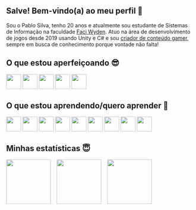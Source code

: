 ## Salve! Bem-vindo(a) ao meu perfil 🤗

Sou o Pablo Silva, tenho 20 anos e atualmente sou estudante de Sistemas de Informação na faculdade [Faci Wyden](https://www.google.com/search?q=faci+wyden&oq=faci+wyden&gs_lcrp=EgZjaHJvbWUyBggAEEUYOTIGCAEQRRg8MgYIAhBFGDwyBggDEEUYPNIBCTIyNTBqMGoxNagCCLACAQ&sourceid=chrome&ie=UTF-8). Atuo na área de desenvolvimento de jogos desde 2019 usando Unity e C# e sou [criador de conteúdo gamer](https://www.youtube.com/@sn4kedev), sempre em busca de conhecimento porque vontade não falta!

## O que estou aperfeiçoando 😎
<div style="display: inline-block">
  <img src="https://cdn.jsdelivr.net/gh/devicons/devicon@latest/icons/unity/unity-original.svg" height="40" />
  <img src="https://cdn.jsdelivr.net/gh/devicons/devicon@latest/icons/csharp/csharp-original.svg" height="40" />
  <img src="https://cdn.jsdelivr.net/gh/devicons/devicon@latest/icons/vscode/vscode-original.svg" height="40" />
  <img src="https://cdn.jsdelivr.net/gh/devicons/devicon@latest/icons/blender/blender-original.svg" height="40" />
  <img src="https://cdn.jsdelivr.net/gh/devicons/devicon@latest/icons/photoshop/photoshop-original.svg" height="40" />
</div>
          
## O que estou aprendendo/quero aprender 🥰
<div style="display: inline-block"> 
  <img src="https://cdn.jsdelivr.net/gh/devicons/devicon@latest/icons/godot/godot-original.svg" height="40" />
  <img src="https://cdn.jsdelivr.net/gh/devicons/devicon@latest/icons/python/python-original.svg" height="40" />
  <img src="https://cdn.jsdelivr.net/gh/devicons/devicon@latest/icons/c/c-original.svg" height="40" />
  <img src="https://cdn.jsdelivr.net/gh/devicons/devicon@latest/icons/cplusplus/cplusplus-original.svg" height="40" />
  <img src="https://cdn.jsdelivr.net/gh/devicons/devicon@latest/icons/html5/html5-original.svg" height="40" />
  <img src="https://cdn.jsdelivr.net/gh/devicons/devicon@latest/icons/css3/css3-original.svg" height="40" />
  <img src="https://cdn.jsdelivr.net/gh/devicons/devicon@latest/icons/javascript/javascript-original.svg" height="40" />
  <img src="https://cdn.jsdelivr.net/gh/devicons/devicon@latest/icons/nodejs/nodejs-plain-wordmark.svg" height="40" />
  <img src="https://cdn.jsdelivr.net/gh/devicons/devicon@latest/icons/react/react-original.svg" height="40" 
</div>

## Minhas estatísticas 😇
<div align="center">
  <img align="left" src="https://github-readme-stats.vercel.app/api?username=pablosilva2004&show_icons=true&theme=radical" height="120">
  <img align="right" src="https://github-readme-stats.vercel.app/api/top-langs/?username=pablosilva2004&layout=compact&theme=radical" height="120">
  <img align="center" src="https://user-images.githubusercontent.com/74038190/226127913-88de86d3-8437-45b9-a3b6-e746b47f655a.gif" height="120" >
</div>






